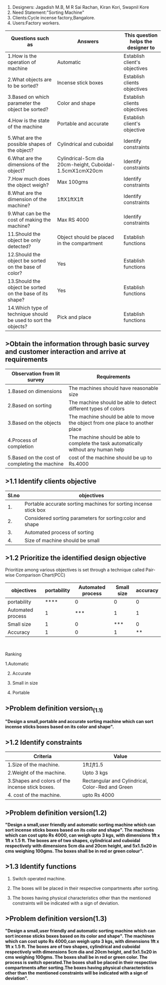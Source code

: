 
1.    Designers: Jagadish M.B, M R Sai Rachan, Kiran Kori, Swapnil Kore
2.    Need Statement:"Sorting Machine"
3.    Clients:Cycle incense factory,Bangalore.
4.    Users:Factory workers.

|  Questions such as|Answers|   This question helps the designer to   |
|----|----|---|
|1.How is the operation of machine|Automatic|Establish client's objectives|
|2.What objects are to be sorted?|Incense stick boxes| Establish clients objectives|
|3.Based on which parameter the object be sorted?|Color and shape| Establish clients objectives|
|4.How is the state of the machine|Portable and accurate|Establish client's objective|
|5.What are the possible shapes of the object?|Cylindrical and cuboidal|Identify constraints|
|6.What are the dimensions of the object?|Cylindrical-5cm dia 20cm-height, Cuboidal- 1.5cmX1cmX20cm|Identify constraints|
|7.How much does the object weigh?|Max 100gms|Identify constraints|
|8.What are the dimension of the machine?|1ftX1ftX1ft|Identify constraints|
|9.What can be the cost of making the machine?|Max RS 4000|Identify constraints|
|11.Should the object be only detected?|Object should be placed in the compartment|Establish functions|
|12.Should the object be sorted on the base of color?|Yes|Establish functions|
|13.Should the object be sorted on the base of its shape?|Yes|Establish functions|
|14.Which type of technique should be used to sort the objects?|Pick and place|Establish functions|

## >Obtain the information through basic survey and customer interaction and arrive at requirements

|Observation from lit survey |Requirements|
|----|-----|
|1.Based on dimensions|The machines should have reasonable size|
|2.Based on sorting|The machine should be able to detect different types of colors|
|3.Based on the objects|The machine should be able to move the object from one place to another place|
|4.Process of completion |The machine should be able to complete the task automatically without any human help|
|5.Based on the cost of completing the machine|cost of the machine should be up to Rs.4000|

## >1.1 Identify clients objective

|Sl.no|objectives|
|---|---|
|1.|Portable accurate sorting machines for sorting incense stick box|
|2.|Considered sorting parameters for sorting:color and shape|
|3.|Automated process of sorting|
|4.|Size of machine should be small|

## >1.2 Prioritize the identified design objective

Prioritize among various objectives is set through a technique called Pair-wise Comparison Chart(PCC)

|objectives|portability|Automated process|Small size|accuracy|
|----|----|---|----|-----|
|portability|****|0|0|0|
|Automated process|1|***|1|1|
|Small size|1|0|***|0|
|Accuracy|1|0|1|**|
<br>

Ranking 

1.Automatic

2. Accurate

3. Small in size

4. Portable



## >Problem definition version<sub>(1.1)</sub>

**"Design a small,portable and accurate sorting machine which can sort incense sticks boxes based on its color and shape".**
<br>

## >1.2 Identify constraints
|Criteria|Value|
|--|--|
|1.Size of the machine.|1ft*1ft*1.5|
|2.Weight of the machine.|Upto 3 kgs|
|3.Shapes and colors of the incense stick boxes.|Rectangular and Cylindrical, Color-Red and Green|
|4. cost of the machine.|upto Rs 4000|


## >Problem definition version(1.2)</sub>
**"Design a small,user friendly and automatic sorting machine which can sort incense sticks boxes based on its color and shape". The machines which can cost upto Rs 4000, can weigh upto 3 kgs, with dimensions 1ft x 1ft x 1.5 ft. The boxes are of two shapes, cylindrical and cuboidal respectively with dimensions 5cm dia and 20cm height, and 5x1.5x20 in cms weighing 100gms. The boxes shall be in red or green colour".**

## >1.3 Identify functions

1. Switch operated machine.

2. The boxes will be placed in their respective compartments after sorting.

3. The boxes having physical characteristics other than the mentioned constraints will be indicated with a sign of deviation.

## >Problem definition version(1.3)</sub>
**"Design a small,user friendly and automatic sorting machine which can sort incense sticks boxes based on its color and shape". The machines which can cost upto Rs 4000,can weigh upto 3 kgs, with dimensions 1ft x 1ft x 1.5 ft. The boxes are of two shapes, cylindrical and cuboidal respectively with dimensions 5cm dia and 20cm height, and 5x1.5x20 in cms weighing 100gms. The boxes shall be in red or green color. The process is switch operated.The boxes shall be placed in their respective compartments after sorting.The boxes having physical characteristics other than the mentioned constraints will be indicated with a sign of deviation".**